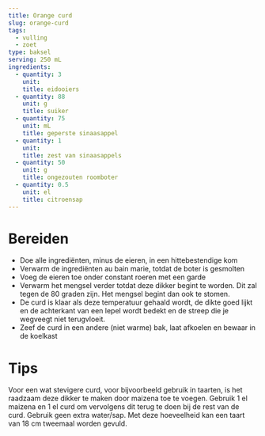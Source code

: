 ```yaml
---
title: Orange curd
slug: orange-curd
tags: 
  - vulling
  - zoet
type: baksel
serving: 250 mL
ingredients:
  - quantity: 3
    unit: 
    title: eidooiers
  - quantity: 88
    unit: g
    title: suiker
  - quantity: 75
    unit: mL
    title: geperste sinaasappel
  - quantity: 1
    unit: 
    title: zest van sinaasappels
  - quantity: 50
    unit: g
    title: ongezouten roomboter
  - quantity: 0.5
    unit: el
    title: citroensap
---
```


# Bereiden

- Doe alle ingrediënten, minus de eieren, in een hittebestendige kom
- Verwarm de ingrediënten au bain marie, totdat de boter is gesmolten
- Voeg de eieren toe onder constant roeren met een garde
- Verwarm het mengsel verder totdat deze dikker begint te worden. Dit zal tegen de 80 graden zijn. Het mengsel begint dan ook te stomen.
- De curd is klaar als deze temperatuur gehaald wordt, de dikte goed lijkt en de achterkant van een lepel wordt bedekt en de streep die je wegveegt niet terugvloeit.
- Zeef de curd in een andere (niet warme) bak, laat afkoelen en bewaar in de koelkast


# Tips

Voor een wat stevigere curd, voor bijvoorbeeld gebruik in taarten, is het raadzaam deze dikker te maken door maizena toe te voegen. Gebruik 1 el maizena en 1 el curd om vervolgens dit terug te doen bij de rest van de curd. Gebruik geen extra water/sap. 
Met deze hoeveelheid kan een taart van 18 cm tweemaal worden gevuld.
